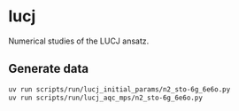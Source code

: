 # lucj

Numerical studies of the LUCJ ansatz.

## Generate data

```bash
uv run scripts/run/lucj_initial_params/n2_sto-6g_6e6o.py
uv run scripts/run/lucj_aqc_mps/n2_sto-6g_6e6o.py
```
